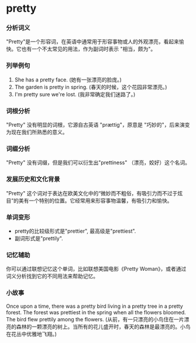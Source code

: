 # pretty

### 分析词义

  

"Pretty"是一个形容词，在英语中通常用于形容事物或人的外观漂亮，看起来愉快。它也有一个不太常见的用法，作为副词时表示 "相当，颇为"。

  

### 列举例句

  

1.  She has a pretty face. (她有一张漂亮的脸庞。)
2.  The garden is pretty in spring. (春天的时候，这个花园非常漂亮。)
3.  I'm pretty sure we're lost. (我非常确定我们迷路了。)

  

### 词根分析

  

"Pretty" 没有明显的词根，它源自古英语 "prættig"，原意是 "巧妙的"，后来演变为现在我们所熟悉的意义。

  

### 词缀分析

  

"Pretty" 没有词缀，但是我们可以衍生出"prettiness" （漂亮，姣好）这个名词。

  

### 发展历史和文化背景

  

"Pretty" 这个词对于表达在欧美文化中的“微妙而不粗俗，有吸引力而不过于炫目”的美有一个特别的位置。它经常用来形容事物温馨，有吸引力和愉快。

  

### 单词变形

  

*   pretty的比较级形式是"prettier", 最高级是"prettiest".
*   副词形式是"prettily".

  

### 记忆辅助

  

你可以通过联想记忆这个单词，比如联想美国电影《Pretty Woman》，或者通过词义分析找到它的不同用法来帮助记忆。

  

### 小故事

  

Once upon a time, there was a pretty bird living in a pretty tree in a pretty forest. The forest was prettiest in the spring when all the flowers bloomed. The bird flew prettily among the flowers. (从前，有一只漂亮的小鸟住在一片漂亮的森林的一颗漂亮的树上。当所有的花儿盛开时，春天的森林是最漂亮的。小鸟在花丛中优雅地飞翔。)
